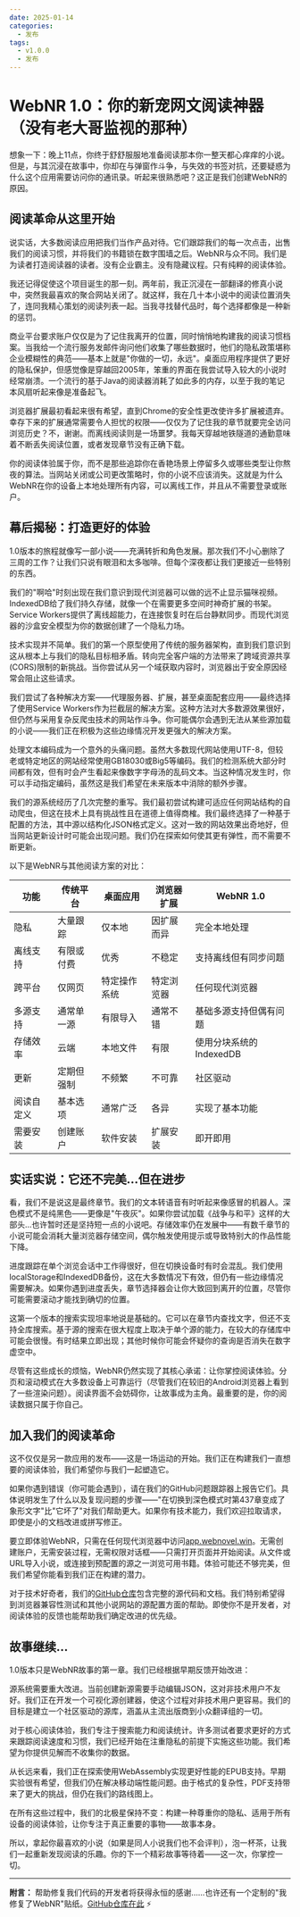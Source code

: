 ```yaml
---
date: 2025-01-14
categories:
  - 发布
tags:
  - v1.0.0
  - 发布
---
```


# WebNR 1.0：你的新宠网文阅读神器（没有老大哥监视的那种）

想象一下：晚上11点，你终于舒舒服服地准备阅读那本你一整天都心痒痒的小说。但是，与其沉浸在故事中，你却在与弹窗作斗争，与失效的书签对抗，还要疑惑为什么这个应用需要访问你的通讯录。听起来很熟悉吧？这正是我们创建WebNR的原因。


<!-- more -->

## 阅读革命从这里开始

说实话，大多数阅读应用把我们当作产品对待。它们跟踪我们的每一次点击，出售我们的阅读习惯，并将我们的书籍锁在数字围墙之后。WebNR与众不同。我们是为读者打造阅读器的读者。没有企业霸主。没有隐藏议程。只有纯粹的阅读体验。

我还记得促使这个项目诞生的那一刻。两年前，我正沉浸在一部翻译的修真小说中，突然我最喜欢的聚合网站关闭了。就这样，我在几十本小说中的阅读位置消失了，连同我精心策划的阅读列表一起。当我寻找替代品时，每个选择都像是一种新的惩罚。

商业平台要求账户仅仅是为了记住我离开的位置，同时悄悄地构建我的阅读习惯档案。当我给一个流行服务发邮件询问他们收集了哪些数据时，他们的隐私政策堪称企业模糊性的典范——基本上就是"你做的一切，永远"。桌面应用程序提供了更好的隐私保护，但感觉像是穿越回2005年，笨重的界面在我尝试导入较大的小说时经常崩溃。一个流行的基于Java的阅读器消耗了如此多的内存，以至于我的笔记本风扇听起来像是准备起飞。

浏览器扩展最初看起来很有希望，直到Chrome的安全性更改使许多扩展被遗弃。幸存下来的扩展通常需要令人担忧的权限——仅仅为了记住我的章节就要完全访问浏览历史？不，谢谢。而离线阅读则是一场噩梦。我每天穿越地铁隧道的通勤意味着不断丢失阅读位置，或者发现章节没有正确下载。

你的阅读体验属于你，而不是那些追踪你在香艳场景上停留多久或哪些类型让你熬夜的算法。当网站关闭或公司更改策略时，你的小说不应该消失。这就是为什么WebNR在你的设备上本地处理所有内容，可以离线工作，并且从不需要登录或账户。

## 幕后揭秘：打造更好的体验

1.0版本的旅程就像写一部小说——充满转折和角色发展。那次我们不小心删除了三周的工作？让我们只说有眼泪和太多咖啡。但每个深夜都让我们更接近一些特别的东西。

我们的"啊哈"时刻出现在我们意识到现代浏览器可以做的远不止显示猫咪视频。IndexedDB给了我们持久存储，就像一个在需要更多空间时神奇扩展的书架。Service Workers提供了离线超能力，在连接恢复时在后台静默同步。而现代浏览器的沙盒安全模型为你的数据创建了一个隐私力场。

技术实现并不简单。我们的第一个原型使用了传统的服务器架构，直到我们意识到这从根本上与我们的隐私目标相矛盾。转向完全客户端的方法带来了跨域资源共享(CORS)限制的新挑战。当你尝试从另一个域获取内容时，浏览器出于安全原因经常会阻止这些请求。

我们尝试了各种解决方案——代理服务器、扩展，甚至桌面配套应用——最终选择了使用Service Workers作为拦截层的解决方案。这种方法对大多数源效果很好，但仍然与采用复杂反爬虫技术的网站作斗争。你可能偶尔会遇到无法从某些源加载的小说——我们正在积极为这些边缘情况开发更强大的解决方案。

处理文本编码成为一个意外的头痛问题。虽然大多数现代网站使用UTF-8，但较老或特定地区的网站经常使用GB18030或Big5等编码。我们的检测系统大部分时间都有效，但有时会产生看起来像数字字母汤的乱码文本。当这种情况发生时，你可以手动指定编码，虽然这是我们希望在未来版本中消除的额外步骤。

我们的源系统经历了几次完整的重写。我们最初尝试构建可适应任何网站结构的自动爬虫，但这在技术上具有挑战性且在道德上值得商榷。我们最终选择了一种基于配置的方法，其中源以结构化JSON格式定义。这对一致的网站效果出奇地好，但当网站更新设计时可能会出现问题。我们仍在探索如何使其更有弹性，而不需要不断更新。

以下是WebNR与其他阅读方案的对比：

| 功能 | 传统平台 | 桌面应用 | 浏览器扩展 | WebNR 1.0 |
|---------|----------------------|--------------|-------------------|-----------|
| 隐私 | 大量跟踪 | 仅本地 | 因扩展而异 | 完全本地处理 |
| 离线支持 | 有限或付费 | 优秀 | 不稳定 | 支持离线但有同步问题 |
| 跨平台 | 仅网页 | 特定操作系统 | 特定浏览器 | 任何现代浏览器 |
| 多源支持 | 通常单一源 | 有限导入 | 通常不错 | 基础多源支持但偶有问题 |
| 存储效率 | 云端 | 本地文件 | 有限 | 使用分块系统的IndexedDB |
| 更新 | 定期但强制 | 不频繁 | 不可靠 | 社区驱动 |
| 阅读自定义 | 基本选项 | 通常广泛 | 各异 | 实现了基本功能 |
| 需要安装 | 创建账户 | 软件安装 | 扩展安装 | 即开即用 |

## 实话实说：它还不完美...但在进步

看，我们不是说这是最终章节。我们的文本转语音有时听起来像感冒的机器人。深色模式不是纯黑色——更像是"午夜灰"。如果你尝试加载《战争与和平》这样的大部头...也许暂时还是坚持短一点的小说吧。存储效率仍在发展中——有数千章节的小说可能会消耗大量浏览器存储空间，偶尔触发使用提示或导致特别大的作品性能下降。

进度跟踪在单个浏览会话中工作得很好，但在切换设备时有时会混乱。我们使用localStorage和IndexedDB备份，这在大多数情况下有效，但仍有一些边缘情况需要解决。如果你遇到进度丢失，章节选择器会让你大致回到离开的位置，尽管你可能需要滚动才能找到确切的位置。

这第一个版本的搜索实现坦率地说是基础的。它可以在章节内查找文字，但还不支持全库搜索。基于源的搜索在很大程度上取决于单个源的能力，在较大的存储库中可能会很慢。有时结果立即出现；其他时候你可能会怀疑你的查询是否消失在数字虚空中。

尽管有这些成长的烦恼，WebNR仍然实现了其核心承诺：让你掌控阅读体验。分页和滚动模式在大多数设备上可靠运行（尽管我们在较旧的Android浏览器上看到了一些渲染问题）。阅读界面不会妨碍你，让故事成为主角。最重要的是，你的阅读数据只属于你自己。

## 加入我们的阅读革命

这不仅仅是另一款应用的发布——这是一场运动的开始。我们正在构建我们一直想要的阅读体验，我们希望你与我们一起塑造它。

如果你遇到错误（你可能会遇到），请在我们的GitHub问题跟踪器上报告它们。具体说明发生了什么以及复现问题的步骤——"在切换到深色模式时第437章变成了象形文字"比"它坏了"对我们帮助更大。如果你有技术能力，我们欢迎拉取请求，即使是小的文档改进或拼写修正。

要立即体验WebNR，只需在任何现代浏览器中访问[app.webnovel.win](https://app.webnovel.win)。无需创建账户，无需安装过程，无需权限对话框——只需打开页面并开始阅读。从文件或URL导入小说，或连接到预配置的源之一浏览可用书籍。体验可能还不够完美，但我们希望你能看到我们正在构建的潜力。

对于技术好奇者，我们的[GitHub仓库](https://github.com/yunwei37/webNR)包含完整的源代码和文档。我们特别希望得到浏览器兼容性测试和其他小说网站的源配置方面的帮助。即使你不是开发者，对阅读体验的反馈也能帮助我们确定改进的优先级。

## 故事继续...

1.0版本只是WebNR故事的第一章。我们已经根据早期反馈开始改进：

源系统需要重大改进。当前创建新源需要手动编辑JSON，这对非技术用户不友好。我们正在开发一个可视化源创建器，使这个过程对非技术用户更容易。我们的目标是建立一个社区驱动的源库，涵盖从主流出版商到小众翻译组的一切。

对于核心阅读体验，我们专注于搜索能力和阅读统计。许多测试者要求更好的方式来跟踪阅读速度和习惯，我们已经开始在注重隐私的前提下实施这些功能。我们希望为你提供见解而不收集你的数据。

从长远来看，我们正在探索使用WebAssembly实现更好性能的EPUB支持。早期实验很有希望，但我们仍在解决移动端性能问题。由于格式的复杂性，PDF支持带来了更大的挑战，但仍在我们的路线图上。

在所有这些过程中，我们的北极星保持不变：构建一种尊重你的隐私、适用于所有设备的阅读体验，让你专注于真正重要的事物——故事本身。

所以，拿起你最喜欢的小说（如果是同人小说我们也不会评判），泡一杯茶，让我们一起重新发现阅读的乐趣。你的下一个精彩故事等待着——这一次，你掌控一切。

---

**附言：** 帮助修复我们代码的开发者将获得永恒的感谢……也许还有一个定制的"我修复了WebNR"贴纸。[GitHub仓库在此](https://github.com/yunwei37/webNR) ⚡ 